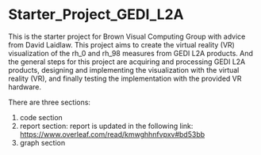 # Starter_Project_GEDI_L2A

This is the starter project for Brown Visual Computing Group with advice from David Laidlaw. This project aims to create the virtual 
reality (VR) visualization of the rh_0 and rh_98 measures from GEDI L2A products. And the general steps for this project are acquiring and processing GEDI L2A products, designing and implementing the visualization with the virtual reality (VR), and finally testing the implementation with the provided VR hardware.

There are three sections:
1. code section
2. report section:
report is updated in the following link:
  https://www.overleaf.com/read/kmwghhnfvpxv#bd53bb
3. graph section

